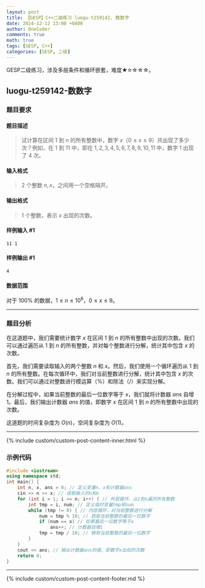```yaml
---
layout: post
title: 【GESP】C++二级练习 luogu-t259142, 数数字
date: 2024-12-12 13:00 +0800
author: OneCoder
comments: true
math: true
tags: [GESP, C++]
categories: [GESP, 二级]
---
```

GESP二级练习，涉及多层条件和循环嵌套，难度★✮☆☆☆。

<!--more-->

## luogu-t259142-数数字

### 题目要求

#### 题目描述

>试计算在区间 $1$ 到 $n$ 的所有整数中，数字 $x$（$0\le x\le9$）共出现了多少次？例如，在 $1$ 到 $11$ 中，即在 $1,2,3,4,5,6,7,8,9,10,11$ 中，数字 $1$ 出现了 $4$ 次。

#### 输入格式

>$2$ 个整数 $n,x$，之间用一个空格隔开。

#### 输出格式

>$1$ 个整数，表示 $x$ 出现的次数。

#### 样例输入 #1

```console
11 1
```

#### 样例输出 #1

```console
4
```

#### 数据范围

对于 $100\%$ 的数据，$1\le n\le 10^6$，$0\le x \le 9$。

---

### 题目分析

在这道题中，我们需要统计数字 $x$ 在区间 $1$ 到 $n$ 的所有整数中出现的次数。我们可以通过遍历从 $1$ 到 $n$ 的所有整数，并对每个整数进行分解，统计其中包含 $x$ 的次数。

首先，我们需要读取输入的两个整数 $n$ 和 $x$。然后，我们使用一个循环遍历从 $1$ 到 $n$ 的所有整数。在每次循环中，我们对当前整数进行分解，统计其中包含 $x$ 的次数。我们可以通过对整数进行模运算（%）和除法（/）来实现分解。

在分解过程中，如果当前整数的最后一位数字等于 $x$，我们就将计数器 $ans$ 自增 $1$。最后，我们输出计数器 $ans$ 的值，即数字 $x$ 在区间 $1$ 到 $n$ 的所有整数中出现的次数。

这道题的时间复杂度为 $O(n)$，空间复杂度为 $O(1)$。

---

{% include custom/custom-post-content-inner.html %}

### 示例代码

```cpp
#include <iostream>
using namespace std;
int main() {
    int n, x, ans = 0; // 定义变量n、x和计数器ans
    cin >> n >> x; // 读取输入的n和x
    for (int i = 1; i <= n; i++) { // 外层循环，从1到n遍历所有整数
        int tmp = i, num; // 定义临时变量tmp和num
        while (tmp != 0) { // 内层循环，对当前整数进行分解
            num = tmp % 10; // 获取当前整数的最后一位数字
            if (num == x) // 如果最后一位数字等于x
                ans++; // 计数器自增1
            tmp = tmp / 10; // 移除当前整数的最后一位数字
        }
    }
    cout << ans; // 输出计数器ans的值，即数字x出现的次数
    return 0;
}
```

---

{% include custom/custom-post-content-footer.md %}
